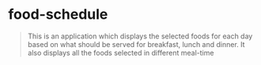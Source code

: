 # food-schedule
>This is an application which displays the selected foods for each day based on what should be served for breakfast, lunch and dinner. It also displays all the foods selected in different meal-time
